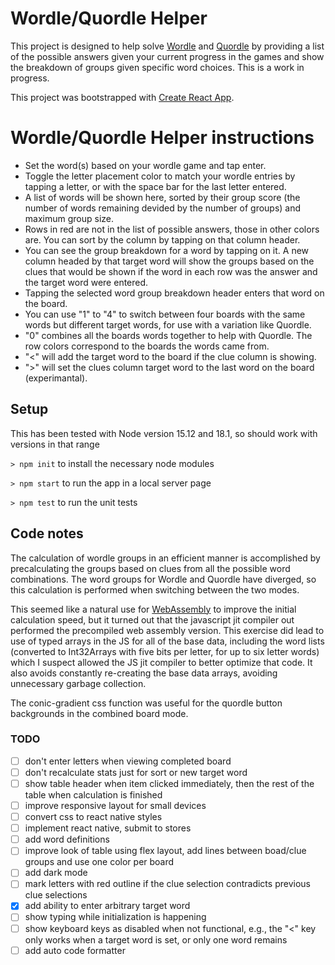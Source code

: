# Wordle/Quordle Helper 

This project is designed to help solve [Wordle](https://www.nytimes.com/games/wordle/index.html) and [Quordle](https://www.quordle.com/#/) by providing a list of the possible answers given your current progress in the games and show the breakdown of groups given specific word choices. This is a work in progress.

This project was bootstrapped with [Create React App](https://github.com/facebook/create-react-app).

# Wordle/Quordle Helper instructions
* Set the word(s) based on your wordle game and tap enter.
* Toggle the letter placement color to match your wordle entries by tapping a letter, or with the space bar for the last letter entered.
* A list of words will be shown here, sorted by their group score (the number of words remaining devided by the number of groups)
and maximum group size.
* Rows in red are not in the list of possible answers, those 
in other colors are. You can sort by the column by tapping on that column header.
* You can see the group breakdown for a word by tapping on it. A new column headed by that target word will show the groups based on the clues that would be shown if the word in each row was the answer and the target word were entered.
* Tapping the selected word group breakdown header enters that word on the board.
* You can use "1" to "4" to switch between four boards with the same words but different target words, for use with a variation like Quordle.
* "0" combines all the boards words together to help with Quordle. The row colors correspond to the boards the words came from.
* "&lt;" will add the target word to the board if the clue column is showing.
* "&gt;" will set the clues column target word to the last word on the board (experimantal).

## Setup

This has been tested with Node version 15.12 and 18.1, so should work with versions in that range

`> npm init`
to install the necessary node modules

`> npm start` 
to run the app in a local server page

`> npm test`
to run the unit tests


## Code notes
The calculation of wordle groups in an efficient manner is accomplished by precalculating the groups based on clues from all the possible word combinations. The word groups for Wordle and Quordle have diverged, so this calculation is performed when switching between the two modes.

This seemed like a natural use for [WebAssembly](https://webassembly.org/) to improve the initial calculation speed, but it turned out that the javascript jit compiler out performed the precompiled web assembly version. This exercise did lead to use of typed arrays in the JS for all of the base data, including the word lists (converted to Int32Arrays with five bits per letter, for up to six letter words) which I suspect allowed the JS jit compiler to better optimize that code. It also avoids constantly re-creating the base data arrays, avoiding unnecessary garbage collection.

The conic-gradient css function was useful for the quordle button backgrounds in the combined board mode.

### TODO
- [ ] don't enter letters when viewing completed board
- [ ] don't recalculate stats just for sort or new target word
- [ ] show table header when item clicked immediately, then the rest of the table when calculation is finished
- [ ] improve responsive layout for small devices
- [ ] convert css to react native styles
- [ ] implement react native, submit to stores
- [ ] add word definitions
- [ ] improve look of table using flex layout, add lines between boad/clue groups and use one color per board
- [ ] add dark mode
- [ ] mark letters with red outline if the clue selection contradicts previous clue selections
- [x] add ability to enter arbitrary target word
- [ ] show typing while initialization is happening
- [ ] show keyboard keys as disabled when not functional, e.g., the "<" key only works when a target word is set, or only one word remains
- [ ] add auto code formatter
